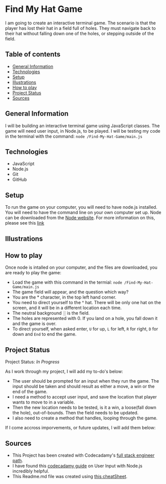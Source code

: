 Find My Hat Game
=======
I am going to create an interactive terminal game. The scenario is that the player has lost their hat in a field full of holes. They must navigate back to their hat without falling down one of the holes, or stepping outside of the field. 

## Table of contents 
* [General Information](#general-information)
* [Technologies](#technologies)
* [Setup](#setup)
* [Illustrations](#Illustrations)
* [How to play](#how-to-play)
* [Project Status](#project-status)
* [Sources](#sources)

## General Information 

I will be building an interactive terminal game using JavaScript classes. The game will need  user input, in Node.js, to be played. 
I will be testing my code in the terminal with the command:
`node /Find-My-Hat-Game/main.js`


## Technologies 

* JavaScript 
* Node.js
* Git
* GitHub

## Setup 

To run the game on your computer, you will need to have node.js installed. 
You will need to have the command line on your own computer set up. 
Node can be downloaded from the [Node website](https://nodejs.org/en/). 
For more information on this, please see this [link](https://www.codecademy.com/articles/setting-up-node-locally) 

## Illustrations



## How to play 

Once node is intalled on your computer, and the files are downloaded, you are ready to play the game: 
* Load the game with this command in the termial: `node /Find-My-Hat-Game/main.js`
* The game field will appear, and the question which way? 
* You are the * character, in the top left hand corner. 
* You need to direct yourself to the ^ hat. There will be only one hat on the screen, and it will be in a different location each time. 
* The neutral background ░ is the field. 
* The holes are represented with 0. If you land on a hole, you fall down it and the game is over. 
* To direct yourself, when asked enter, `U` for up, `L` for left, `R` for right, `D` for down and `End` to end the game. 

## Project Status

Project Status: *In Progress* 

As I work through my project, I will add my to-do's below: 
* The user should be prompted for an input when they run the game. The input should be taken and should result as either a move, a win or the end of the game. 
* I need a method to accept user input, and save the location that player wants to move to in a variable. 
* Then the new location needs to be tested, is it a win, a loose(fall down the hole), out-of-bounds. Then the field needs to be updated. 
* I also need to create a method that handles, looping through the game. 


If I come accross imporvements, or future updates, I will add them below: 



## Sources

* This Project has been created with Codecadamy's [full stack engineer path](https://www.codecademy.com/learn/paths/full-stack-engineer-career-path).
* I have found this [codecadamy guide](https://www.codecademy.com/articles/getting-user-input-in-node-js) on User Input with Node.js incredibly helpful. 
* This Readme.md file was created using [this cheatSheet](https://github.com/adam-p/markdown-here/wiki/Markdown-Cheatsheet). 